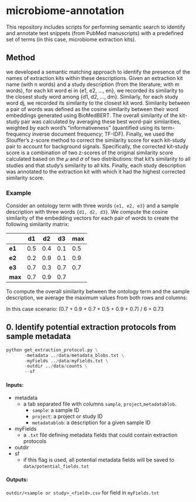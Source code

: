 # microbiome-annotation
This repository includes scripts for performing semantic search to identify and annotate text snippets (from PubMed manuscripts) with a predefined set of terms (in this case, microbiome extraction kits).

## Method
we developed a semantic matching approach to identify the presence of the names of extraction kits within these descriptions. Given an extraction kit name (with n words) and a study description (from the literature; with m words), for each kit word ei in {e1, e2, ..., en}, we recorded its similarity to the closest study word among {d1, d2, ..., dm}. Similarly, for each study word dj, we recorded its similarity to the closest kit word. Similarity between a pair of words was defined as the cosine similarity between their word embeddings generated using BioMedBERT. The overall similarity of the kit-study pair was calculated by averaging these best word-pair similarities, weighted by each word’s “informativeness” (quantified using its term-frequency inverse document frequency; TF-IDF).  Finally, we used the Stouffer’s z-score method to correct the similarity score for each kit-study pair to account for background signals. Specifically, the corrected kit-study score is a combination of two z-scores of the original similarity score calculated based on the 𝜇 and 𝜎 of two distributions: that kit’s similarity to all studies and that study’s similarity to all kits. Finally, each study description was annotated to the extraction kit with which it had the highest corrected similarity score.
### Example
Consider an ontology term with three words `{e1, e2, e3}` and a sample description with three words `{d1, d2, d3}`. We compute the cosine similarity of the embedding vectors for each pair of words to create the following similarity matrix:

|       | **d1** | **d2** | **d3** | **max** |
|-------|--------|--------|--------|---------|
| **e1** | 0.5    | 0.4    | 0.1    | 0.5     |
| **e2** | 0.2    | 0.9    | 0.1    | 0.9     |
| **e3** | 0.7    | 0.3    | 0.7    | 0.7     |
| **max**| 0.7    | 0.9    | 0.7    |         |

To compute the overall similarity between the ontology term and the sample description, we average the maximum values from both rows and columns:

In this case scenario:
(0.7 + 0.9 + 0.7 + 0.5 + 0.9 + 0.7) / 6 = 0.73



## 0. Identify potential extraction protocols from sample metadata

```python
python get_extraction_protocol.py \
       -metadata ../data/metadata_blobs.txt \
       -myFields ../data/myFields.txt \
       -outdir ../data/counts \
       --sf
```

#### Inputs:
- metadata
  - a tab separated file with columns `sample`, `project`,`metadatablob`.
    - `sample`: a sample ID
    - `project`: a project or study ID
    - `metadatablob`: a description for a given sample ID
- myFields
  - a `.txt` file defining metadata fields that could contain extraction protocols
- outdir
- sf
  - if this flag is used, all potential metadata fields will be saved to `data/potential_fields.txt`

#### Outputs:
`outdir/<sample or study>_<field>.csv` for field in `myFields.txt`
